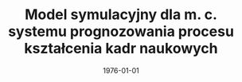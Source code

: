 ---
# Documentation: https://wowchemy.com/docs/managing-content/

title: Model symulacyjny dla m. c. systemu prognozowania procesu kształcenia kadr
  naukowych
subtitle: ''
summary: ''
authors:
- Jan Kazimierczak
- markowska-kaczmar
tags: []
categories: []
date: '1976-01-01'
lastmod: 2022-10-07T04:55:58Z
featured: false
draft: false

# Featured image
# To use, add an image named `featured.jpg/png` to your page's folder.
# Focal points: Smart, Center, TopLeft, Top, TopRight, Left, Right, BottomLeft, Bottom, BottomRight.
image:
  caption: ''
  focal_point: ''
  preview_only: false

# Projects (optional).
#   Associate this post with one or more of your projects.
#   Simply enter your project's folder or file name without extension.
#   E.g. `projects = ["internal-project"]` references `content/project/deep-learning/index.md`.
#   Otherwise, set `projects = []`.
projects: []
publishDate: '2022-10-07T04:55:57.607447Z'
publication_types:
- '4'
abstract: ''
publication: ''
---